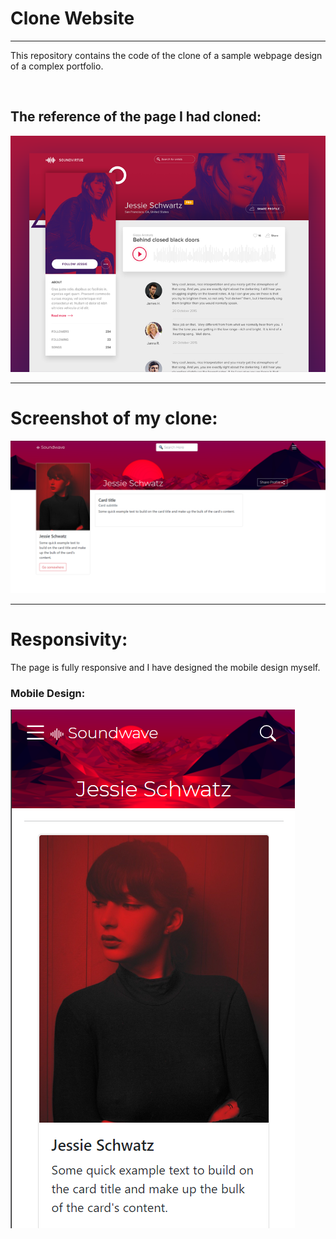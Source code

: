 <html>
  <body>
    <h1>Clone Website</h1>
    <hr>
    <p>This repository contains the code of the clone of a sample webpage design of a complex portfolio.</p>
    <br>
    <h2>The reference of the page I had cloned:</h2>
    <img src=model.png>
    <hr>
    <h1> Screenshot of my clone: </h1>
    <img src=Screenshot.png>
    <hr>
    <h1>Responsivity:</h1>
    <p>The page is fully responsive and I have designed the mobile design myself.</p>
    <h3>Mobile Design:</h3>
    <img src=Mobile.png>
    <body>
  </html>
